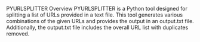 PYURLSPLITTER
Overview
PYURLSPLITTER is a Python tool designed for splitting a list of URLs provided in a text file. This tool generates various combinations of the given URLs and provides the output in an output.txt file. Additionally, the output.txt file includes the overall URL list with duplicates removed.